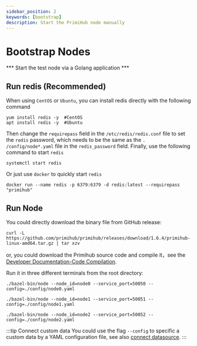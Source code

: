 ```yaml
---
sidebar_position: 2
keywords: [bootstrap]
description: Start the PrimiHub node manually
---
```


# Bootstrap Nodes

 *** Start the test node via a Golang application *** 

## Run redis (Recommended)

When using `CentOS` or `Ubuntu`, you can install redis directly with the following command
```
yum install redis -y  #CentOS
apt install redis -y  #Ubuntu
```
Then change the `requirepass` field in the `/etc/redis/redis.conf` file to set the `redis` password, which needs to be the same as the `. /config/node*.yaml` file in the `redis_password` field.
Finally, use the following command to start `redis`
```
systemctl start redis
```

Or just use `docker` to quickly start `redis`

```
docker run --name redis -p 6379:6379 -d redis:latest --requirepass "primihub"
```
 
<!-- ## Running the Bootstrap Nodes （This step can be ignored when using redis for dataset lookup）

You could directly download the binary file from GitHub release:

```shell
curl -L https://github.com/primihub/simple-bootstrap-node/releases/download/v0.0.1/simple-bootstrap-node-darwin-amd64.tar.gz|tar xzv simple-bootstrap-node
./simple-bootstrap-node
```

or, compile it from the source code:

```shell
git clone https://github.com/primihub/simple-bootstrap-node.git && cd simple-bootstrap-node
go mod tidy
go run main.go
```

Or run the bootstrap-node with docker
```shell
docker run --name bootstrap-node -d -p 4001:4001 primihub/simple-bootstrap-node:1.0
``` -->


## Run Node

You could directly download the binary file from GitHub release:

```shell
curl -L https://github.com/primihub/primihub/releases/download/1.6.4/primihub-linux-amd64.tar.gz | tar xzv
```

or, you could download the Primihub source code and compile it，see the [Developer Documentation-Code Compilation](./build).

Run it in three different terminals from the root directory:

```shell
./bazel-bin/node --node_id=node0 --service_port=50050 --config=./config/node0.yaml
```

```shell
./bazel-bin/node --node_id=node1 --service_port=50051 --config=./config/node1.yaml
```

```shell
./bazel-bin/node --node_id=node2 --service_port=50052 --config=./config/node2.yaml
```

:::tip Connect custom data
You could use the flag `--config` to specific a custom data by a YAML configuration file, see also [connect datasource](./connect-datasource).
:::

